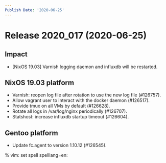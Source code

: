 ```yaml
---
Publish Date: '2020-06-25'
---
```


# Release 2020_017 (2020-06-25)

## Impact

- \[NixOS 19.03\] Varnish logging daemon and influxdb will be restarted.

## NixOS 19.03 platform

- Varnish: reopen log file after rotation to use the new log file (#126757).
- Allow vagrant user to interact with the docker daemon (#126517).
- Provide tmux on all VMs by default (#126628).
- Rotate all logs in /var/log/nginx periodically (#126707).
- Statshost: increase influxdb startup timeout (#126604).

## Gentoo platform

- Update fc.agent to version 1.10.12 (#126545).

% vim: set spell spelllang=en:
